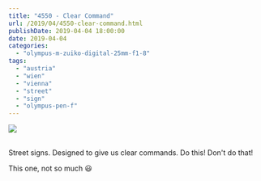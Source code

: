 ```yaml
---
title: "4550 - Clear Command"
url: /2019/04/4550-clear-command.html
publishDate: 2019-04-04 18:00:00
date: 2019-04-04
categories: 
  - "olympus-m-zuiko-digital-25mm-f1-8"
tags: 
  - "austria"
  - "wien"
  - "vienna"
  - "street"
  - "sign"
  - "olympus-pen-f"
---
```

<div class="container">
<div class="center"><a target="_blank" href="https://d25zfm9zpd7gm5.cloudfront.net/1200x1200/2018/20180122_155416_lr.jpg"><img class="webfeedsFeaturedVisual" src="https://d25zfm9zpd7gm5.cloudfront.net/0600x0600/2018/20180122_155416_lr.jpg" /></a></div>
</div>
<br />

Street signs. Designed to give us clear commands. Do this! Don't do
that!

This one, not so much :smiley: